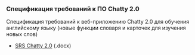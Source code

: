 ### Спецификация требований к ПО Сhatty 2.0
Спецификация требований к веб-приложению Chatty 2.0 для обучения английскому языку (новые функции словаря и карточек для изучения новых слов)  
* [SRS Chatty 2.0](https://github.com/user-attachments/files/21335755/SRS.Chatty.2.0.docx) (.docx)
